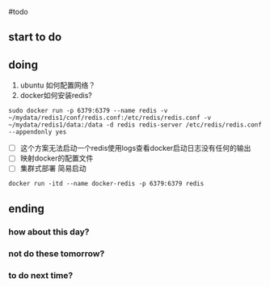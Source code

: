 #todo 
## start to do
## doing
1. ubuntu 如何配置网络？
2. docker如何安装redis?
```shell
sudo docker run -p 6379:6379 --name redis -v ~/mydata/redis1/conf/redis.conf:/etc/redis/redis.conf -v ~/mydata/redis1/data:/data -d redis redis-server /etc/redis/redis.conf --appendonly yes 
```
- [ ] 这个方案无法启动一个redis使用logs查看docker启动日志没有任何的输出
- [ ] 映射docker的配置文件
- [ ] 集群式部署
简易启动
```
docker run -itd --name docker-redis -p 6379:6379 redis
```

## ending
### how about this day?
### not do these tomorrow?
### to do next time?
